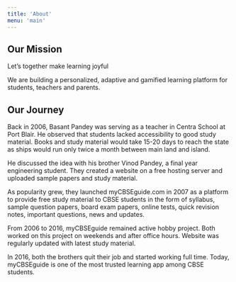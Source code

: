 ```yaml
---
title: 'About'
menu: 'main'
---
```


## Our Mission
Let’s together make learning joyful

We are building a personalized, adaptive and gamified learning platform for students, teachers and parents.

## Our Journey

Back in 2006, Basant Pandey was serving as a teacher in Centra School at Port Blair. He observed that students lacked accessibility to good study material. Books and study material would take 15-20 days to reach the state as ships would run only twice a month between main land and island.

He discussed the idea with his brother Vinod Pandey, a final year engineering student. They created a website on a free hosting server and uploaded sample papers and study material.

As popularity grew, they launched myCBSEguide.com in 2007 as a platform to provide free study material to CBSE students in the form of syllabus, sample question papers, board exam papers, online tests, quick revision notes, important questions, news and updates.

From 2006 to 2016, myCBSEguide remained active hobby project. Both worked on this project on weekends and after office hours. Website was regularly updated with latest study material.

In 2016, both the brothers quit their job and started working full time. Today, myCBSEguide is one of the most trusted learning app among CBSE students.  